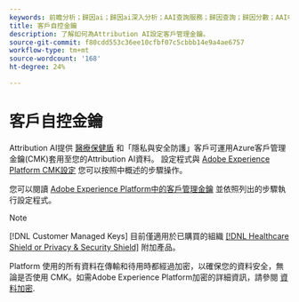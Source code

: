 ```yaml
---
keywords: 前瞻分析；歸因ai；歸因ai深入分析；AAI查詢服務；歸因查詢；歸因分數；AAI中的客戶管理金鑰
title: 客戶自控金鑰
description: 了解如何為Attribution AI設定客戶管理金鑰。
source-git-commit: f80cdd553c36ee10cfbf07c5cbbb14e9a4ae6757
workflow-type: tm+mt
source-wordcount: '168'
ht-degree: 24%

---
```


# 客戶自控金鑰

Attribution AI提供 [醫療保健盾](https://www.adobe.com/tw/trust/compliance/hipaa-ready.html) 和「隱私與安全防護」客戶可運用Azure客戶管理金鑰(CMK)套用至您的Attribution AI資料。 設定程式與 [Adobe Experience Platform CMK設定](../../../landing/governance-privacy-security/customer-managed-keys.md) 您可以按照中概述的步驟操作。

您可以閱讀 [Adobe Experience Platform中的客戶管理金鑰](../../../landing/governance-privacy-security/encryption.md) 並依照列出的步驟執行設定程式。

>[!NOTE]
>
>[!DNL Customer Managed Keys] 目前僅適用於已購買的組織 [[!DNL Healthcare Shield or Privacy & Security Shield]](https://experienceleague.adobe.com/docs/blueprints-learn/architecture/vertical-blueprints/healthcare-vertical.html?lang=zh-Hant%3Flang%3Den) 附加產品。

Platform 使用的所有資料在傳輸和待用時都經過加密，以確保您的資料安全，無論是否使用 CMK。如需Adobe Experience Platform加密的詳細資訊，請參閱 [資料加密](../../../landing/governance-privacy-security/encryption.md).